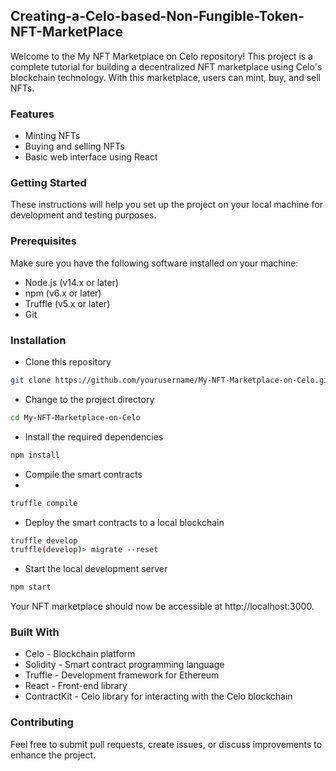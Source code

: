 ## Creating-a-Celo-based-Non-Fungible-Token-NFT-MarketPlace

Welcome to the My NFT Marketplace on Celo repository! This project is a complete tutorial for building a decentralized NFT marketplace using Celo's blockchain technology. With this marketplace, users can mint, buy, and sell NFTs.

### Features
- Minting NFTs
- Buying and selling NFTs
- Basic web interface using React

### Getting Started
These instructions will help you set up the project on your local machine for development and testing purposes.

### Prerequisites
Make sure you have the following software installed on your machine:

- Node.js (v14.x or later)
- npm (v6.x or later)
- Truffle (v5.x or later)
- Git

### Installation

- Clone this repository

```bash
git clone https://github.com/yourusername/My-NFT-Marketplace-on-Celo.git
```
- Change to the project directory
```bash
cd My-NFT-Marketplace-on-Celo
```
- Install the required dependencies
```bash
npm install
```
- Compile the smart contracts
- 
```bash
truffle compile
```

- Deploy the smart contracts to a local blockchain
```bash
truffle develop
truffle(develop)> migrate --reset
```

- Start the local development server
```bash
npm start
```

Your NFT marketplace should now be accessible at http://localhost:3000.

### Built With
- Celo - Blockchain platform
- Solidity - Smart contract programming language
- Truffle - Development framework for Ethereum
- React - Front-end library
- ContractKit - Celo library for interacting with the Celo blockchain

### Contributing
Feel free to submit pull requests, create issues, or discuss improvements to enhance the project.



